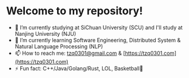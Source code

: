 # Welcome to my repository!

- 🔭 I’m currently studying at SiChuan University (SCU) and I'll study at Nanjing University (NJU)
- 🌱 I’m currently learning Software Engineering, Distributed System & Natural Language Processing (NLP)
- 📫 How to reach me: tzq0301@gmail.com & [https://tzq0301.com](https://tzq0301.com)
- ⚡ Fun fact: C++/Java/Golang/Rust, LOL, Basketball🏀
